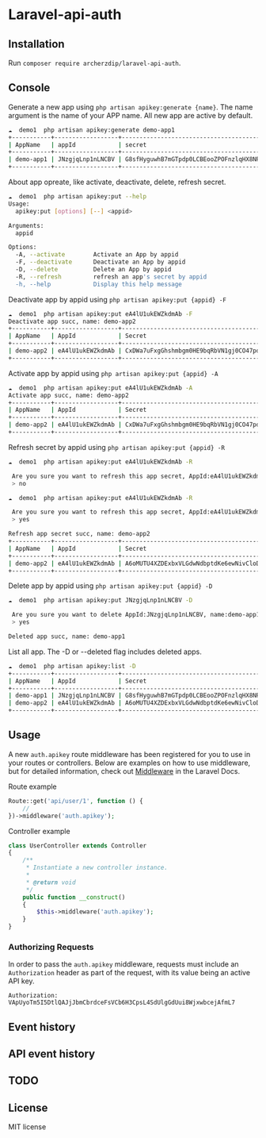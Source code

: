 # Laravel-api-auth


## Installation
Run `composer require archerzdip/laravel-api-auth`.

## Console
Generate a new app using `php artisan apikey:generate {name}`. The name argument is the name of your APP name.  All new app are active by default.
 ```bash
☁  demo1  php artisan apikey:generate demo-app1
+-----------+------------------+------------------------------------------------------------------+---------------------+
| AppName   | appId            | secret                                                           | CreateAt            |
+-----------+------------------+------------------------------------------------------------------+---------------------+
| demo-app1 | JNzgjqLnp1nLNCBV | G8sfHyguwhB7mGTpdp0LCBEooZPOFnzlqHX8NRCZSG7miWwPRihNw4vsmcSeYChq | 2019-08-16 06:50:08 |
+-----------+------------------+------------------------------------------------------------------+---------------------+

```

About app opreate, like activate, deactivate, delete, refresh secret.

```bash
☁  demo1  php artisan apikey:put --help        
Usage:
  apikey:put [options] [--] <appid>

Arguments:
  appid                 

Options:
  -A, --activate        Activate an App by appid
  -F, --deactivate      Deactivate an App by appid
  -D, --delete          Delete an App by appid
  -R, --refresh         refresh an app's secret by appid
  -h, --help            Display this help message
```

Deactivate app by appid using `php artisan apikey:put {appid} -F`

```bash
☁  demo1  php artisan apikey:put eA4lU1ukEWZkdmAb -F
Deactivate app succ, name: demo-app2
+-----------+------------------+------------------------------------------------------------------+-------------+---------------------+
| AppName   | AppId            | Secret                                                           | Status      | CreateAt            |
+-----------+------------------+------------------------------------------------------------------+-------------+---------------------+
| demo-app2 | eA4lU1ukEWZkdmAb | CxDWa7uFxgGhshmbgm0HE9bqRbVN1gj0CO47pdwZzXpWhfuebvULfUwmnCPK59ph | deactivated | 2019-08-16 06:59:06 |
+-----------+------------------+------------------------------------------------------------------+-------------+---------------------+

```

Activate app by appid using `php artisan apikey:put {appid} -A`

```bash
☁  demo1  php artisan apikey:put eA4lU1ukEWZkdmAb -A
Activate app succ, name: demo-app2
+-----------+------------------+------------------------------------------------------------------+--------+---------------------+
| AppName   | AppId            | Secret                                                           | Status | CreateAt            |
+-----------+------------------+------------------------------------------------------------------+--------+---------------------+
| demo-app2 | eA4lU1ukEWZkdmAb | CxDWa7uFxgGhshmbgm0HE9bqRbVN1gj0CO47pdwZzXpWhfuebvULfUwmnCPK59ph | active | 2019-08-16 06:59:06 |
+-----------+------------------+------------------------------------------------------------------+--------+---------------------+
```

Refresh secret by appid using `php artisan apikey:put {appid} -R`
```bash
☁  demo1  php artisan apikey:put eA4lU1ukEWZkdmAb -R

 Are you sure you want to refresh this app secret, AppId:eA4lU1ukEWZkdmAb, name:demo-app2 ? (yes/no) [no]:
 > no 

☁  demo1  php artisan apikey:put eA4lU1ukEWZkdmAb -R

 Are you sure you want to refresh this app secret, AppId:eA4lU1ukEWZkdmAb, name:demo-app2 ? (yes/no) [no]:
 > yes

Refresh app secret succ, name: demo-app2
+-----------+------------------+------------------------------------------------------------------+--------+---------------------+
| AppName   | AppId            | Secret                                                           | Status | CreateAt            |
+-----------+------------------+------------------------------------------------------------------+--------+---------------------+
| demo-app2 | eA4lU1ukEWZkdmAb | A6oMUTU4XZDExbxVLGdwNdbptdKe6ewNivCloDXsRTYGTQfjCZVqMQUeiq651Zq0 | active | 2019-08-16 06:59:06 |
+-----------+------------------+------------------------------------------------------------------+--------+---------------------+

```

Delete app by appid using `php artisan apikey:put {appid} -D`

```bash
☁  demo1  php artisan apikey:put JNzgjqLnp1nLNCBV -D

 Are you sure you want to delete AppId:JNzgjqLnp1nLNCBV, name:demo-app1 ? (yes/no) [no]:
 > yes

Deleted app succ, name: demo-app1
```

List all app. The -D or --deleted flag includes deleted apps.
```bash
☁  demo1  php artisan apikey:list -D
+-----------+------------------+------------------------------------------------------------------+---------+---------------------+
| AppName   | AppId            | Secret                                                           | Status  | CreateAt            |
+-----------+------------------+------------------------------------------------------------------+---------+---------------------+
| demo-app1 | JNzgjqLnp1nLNCBV | G8sfHyguwhB7mGTpdp0LCBEooZPOFnzlqHX8NRCZSG7miWwPRihNw4vsmcSeYChq | deleted | 2019-08-16 06:50:08 |
| demo-app2 | eA4lU1ukEWZkdmAb | A6oMUTU4XZDExbxVLGdwNdbptdKe6ewNivCloDXsRTYGTQfjCZVqMQUeiq651Zq0 | active  | 2019-08-16 06:59:06 |
+-----------+------------------+------------------------------------------------------------------+---------+---------------------+

```
## Usage
A new `auth.apikey` route middleware has been registered for you to use in your routes or controllers.  Below are examples on how to use middleware, but for detailed information, check out [Middleware](https://laravel.com/docs/middleware) in the Laravel Docs.

Route example

```php
Route::get('api/user/1', function () {
    //
})->middleware('auth.apikey');

```

Controller example

```php
class UserController extends Controller
{
    /**
     * Instantiate a new controller instance.
     *
     * @return void
     */
    public function __construct()
    {
        $this->middleware('auth.apikey');
    }
}
```

### Authorizing Requests

In order to pass the `auth.apikey` middleware, requests must include an `Authorization` header as part of the request, with its value being an active API key.

    Authorization: VApUyoTm5I5DtlQAJjJbmCbrdceFsVCb6H3CpsL4SdUlgGdUui8WjxwbcejAfmL7                                                                                                                                                                                                                                                                                                                                                                                                                                                                                         
## Event history

## API event history

## TODO

## License
MIT license